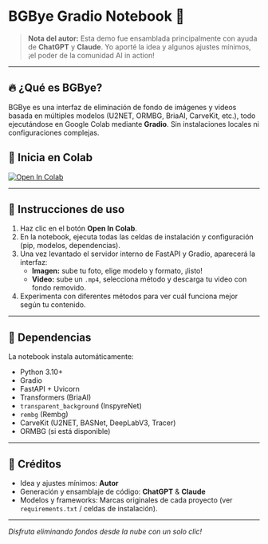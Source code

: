 # BGBye Gradio Notebook 🚀

> **Nota del autor:**
> Esta demo fue ensamblada principalmente con ayuda de **ChatGPT** y **Claude**. Yo aporté la idea y algunos ajustes mínimos, ¡el poder de la comunidad AI in action!

---

## 🔥 ¿Qué es BGBye?
BGBye es una interfaz de eliminación de fondo de imágenes y videos basada en múltiples modelos (U2NET, ORMBG, BriaAI, CarveKit, etc.), todo ejecutándose en Google Colab mediante **Gradio**. Sin instalaciones locales ni configuraciones complejas.

## 🚀 Inicia en Colab
[![Open In Colab](https://colab.research.google.com/assets/colab-badge.svg)](https://colab.research.google.com/github/Filarh/bgbye-colab/blob/main/BgBye_Gradio.ipynb)


---

## 📖 Instrucciones de uso
1. Haz clic en el botón **Open In Colab**.
2. En la notebook, ejecuta todas las celdas de instalación y configuración (pip, modelos, dependencias).
3. Una vez levantado el servidor interno de FastAPI y Gradio, aparecerá la interfaz:
   - **Imagen:** sube tu foto, elige modelo y formato, ¡listo!
   - **Video:** sube un `.mp4`, selecciona método y descarga tu video con fondo removido.
4. Experimenta con diferentes métodos para ver cuál funciona mejor según tu contenido.


---

## 🔧 Dependencias
La notebook instala automáticamente:

- Python 3.10+
- Gradio
- FastAPI + Uvicorn
- Transformers (BriaAI)
- `transparent_background` (InspyreNet)
- `rembg` (Rembg)
- CarveKit (U2NET, BASNet, DeepLabV3, Tracer)
- ORMBG (si está disponible)


---

## 🎉 Créditos
- Idea y ajustes mínimos: **Autor**
- Generación y ensamblaje de código: **ChatGPT** & **Claude**
- Modelos y frameworks: Marcas originales de cada proyecto (ver `requirements.txt` / celdas de instalación).

---

_Disfruta eliminando fondos desde la nube con un solo clic!_

